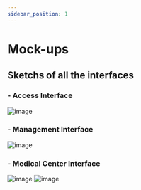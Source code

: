 ```yaml
---
sidebar_position: 1
---
```


# Mock-ups
## Sketchs of all the interfaces

### - Access Interface
![image](@site/static/img/access.png)

### - Management Interface
![image](@site/static/img/management.png)

### - Medical Center Interface
![image](@site/static/img/medical1.png)
![image](@site/static/img/medical2.png)


